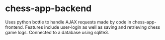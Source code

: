 # chess-app-backend
Uses python bottle to handle AJAX requests made by code in chess-app-frontend.  Features include user-login as well as saving and retrieving chess game logs.  Connected to a database using sqlite3.
